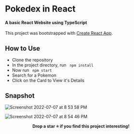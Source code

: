 # Pokedex in React

#### A basic React Website using TypeScript

This project was bootstrapped with [Create React App](https://github.com/facebook/create-react-app).

## How to Use
- Clone the repository
- In the project directory, run <code> npm install </code>
- Now run <code> npm start </code>
- Search for a Pokemon
- Click on the Card to View it's Details

## Snapshot

![Screenshot 2022-07-07 at 8 53 58 PM](https://user-images.githubusercontent.com/60514776/177811353-49f9d65a-ad2f-4774-b573-a5ba7ed3602c.JPG)

![Screenshot 2022-07-07 at 8 54 46 PM](https://user-images.githubusercontent.com/60514776/177811369-be78be66-2215-421e-9b02-992921222c3e.JPG)

<p align = "center"><b>
Drop a star ⭐ if you find this project interesting!
  </b></p>

